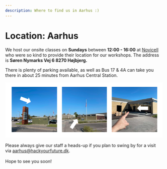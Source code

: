 ```yaml
---
description: Where to find us in Aarhus :)
---
```


# Location: Aarhus



We host our onsite classes on **Sundays** between **12:00 - 16:00** at [Novicell](https://www.novicell.dk/) who were so kind to provide their location for our workshops. The address is **Søren Nymarks Vej 6 8270 Højbjerg.**&#x20;

There is plenty of parking available, as well as Bus 17 & 4A can take you there in about 25 minutes from Aarhus Central Station.

![How to find the right building from the parking lot.](<../.gitbook/assets/Way Description - Novicell.png>)

Please always give our staff a heads-up if you plan to swing by for a visit via aarhus@hackyourfuture.dk.\
\
Hope to see you soon!
